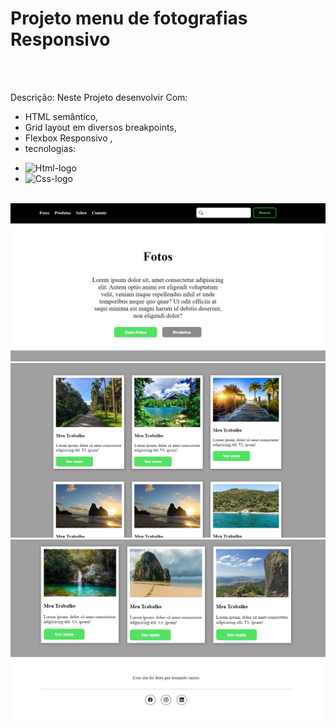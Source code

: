 <h1>Projeto menu de fotografias Responsivo</h1>
<br/>
<br/>
<p>Descrição: Neste Projeto desenvolvir Com:
  
  - HTML semântico,
  - Grid layout em diversos breakpoints,
  - Flexbox Responsivo ,
  - tecnologias: </p>
  - <img src="https://img.shields.io/badge/HTML5-E34F26?style=for-the-badge&logo=html5&logoColor=white" alt="Html-logo"/>
  - <img src="https://img.shields.io/badge/CSS3-1572B6?style=for-the-badge&logo=css3&logoColor=white" alt="Css-logo"/>
<br/>


  <img src= "https://github.com/leonardosantos10/Projeto-menu-fotos/blob/main/img/desktop%201.png?raw=true"/>
  <img src="https://github.com/leonardosantos10/Projeto-menu-fotos/blob/main/img/desktop%202.png?raw=true"/>
  <img src="https://github.com/leonardosantos10/Projeto-menu-fotos/blob/main/img/desktop%203.png?raw=true"/>
